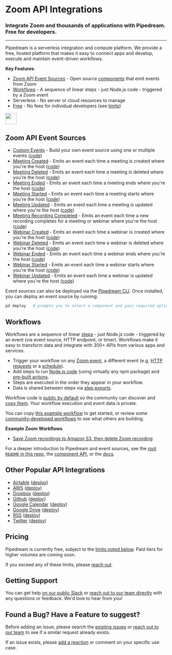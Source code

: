 # Zoom API Integrations

### Integrate Zoom and thousands of applications with Pipedream. Free for developers.

---

Pipedream is a serverless integration and compute platform. We provide a free, hosted platform that makes it easy to connect apps and develop, execute and maintain event-driven workflows.

**Key Features**:

- [Zoom API Event Sources](#github-api-event-sources) - Open source [components](https://github.com/PipedreamHQ/pipedream/tree/master/components) that emit events from Zoom
- [Workflows](#workflows) - A sequence of linear steps - just Node.js code - triggered by a Zoom event
- Serverless - No server or cloud resources to manage
- [Free](#pricing) - No fees for individual developers (see [limits](https://docs.pipedream.com/limits/))

<a href="http://tod.ly/31IFFFb"><img src="https://i.ibb.co/m0bBsSL/deploy-clean.png" height="35"></a>

## Zoom API Event Sources

- [Custom Events](http://tod.ly/31IFFFb) - Build your own event source using one or multiple events ([code](https://github.com/PipedreamHQ/pipedream/blob/master/components/zoom/custom-event.js))
- [Meeting Created](http://tod.ly/31IFFFb) - Emits an event each time a meeting is created where you're the host ([code](https://github.com/PipedreamHQ/pipedream/blob/master/components/zoom/meeting-created.js))
- [Meeting Deleted](http://tod.ly/31IFFFb) - Emits an event each time a meeting is deleted where you're the host ([code](https://github.com/PipedreamHQ/pipedream/blob/master/components/zoom/meeting-deleted.js))
- [Meeting Ended](http://tod.ly/31IFFFb) - Emits an event each time a meeting ends where you're the host ([code](https://github.com/PipedreamHQ/pipedream/blob/master/components/zoom/meeting-ended.js))
- [Meeting Started](http://tod.ly/31IFFFb) - Emits an event each time a meeting starts where you're the host ([code](https://github.com/PipedreamHQ/pipedream/blob/master/components/zoom/meeting-started.js))
- [Meeting Updated](http://tod.ly/31IFFFb) - Emits an event each time a meeting is updated where you're the host ([code](https://github.com/PipedreamHQ/pipedream/blob/master/components/zoom/meeting-updated.js))
- [Meeting Recording Completed](https://pipedream.com/sources?action=create&url=https%3A%2F%2Fgithub.com%2FPipedreamHQ%2Fpipedream%2Fblob%2Fmaster%2Fcomponents%2Fzoom%2Frecording-completed.js&utm_source=github.com&utm_medium=referral&utm_campaign=zoom) - Emits an event each time a new recording completes for a meeting or webinar where you're the host ([code](https://github.com/PipedreamHQ/pipedream/blob/master/components/zoom/recording-completed.js))
- [Webinar Created](http://tod.ly/31IFFFb) - Emits an event each time a webinar is created where you're the host ([code](https://github.com/PipedreamHQ/pipedream/blob/master/components/zoom/webinar-created.js))
- [Webinar Deleted](http://tod.ly/31IFFFb) - Emits an event each time a webinar is deleted where you're the host ([code](https://github.com/PipedreamHQ/pipedream/blob/master/components/zoom/webinar-deleted.js))
- [Webinar Ended](http://tod.ly/31IFFFb) - Emits an event each time a webinar ends where you're the host ([code](https://github.com/PipedreamHQ/pipedream/blob/master/components/zoom/webinar-ended.js))
- [Webinar Started](http://tod.ly/31IFFFb) - Emits an event each time a webinar starts where you're the host ([code](https://github.com/PipedreamHQ/pipedream/blob/master/components/zoom/webinar-started.js))
- [Webinar Updated](http://tod.ly/31IFFFb) - Emits an event each time a webinar is updated where you're the host ([code](https://github.com/PipedreamHQ/pipedream/blob/master/components/zoom/webinar-updated.js))

Event sources can also be deployed via the [Pipedream CLI](https://docs.pipedream.com/cli/reference/). Once installed, you can deploy an event source by running:

```bash
pd deploy   # prompts you to select a component and pass required options
```

## Workflows

Workflows are a sequence of linear [steps](https://docs.pipedream.com/workflows/steps) - just Node.js code - triggered by an event (via event source, HTTP endpoint, or timer). Workflows make it easy to transform data and integrate with 300+ APIs from various apps and services.

- Trigger your workflow on any [Zoom event](https://pipedream.com/sources/new?app=github), a different event (e.g. [HTTP requests](https://docs.pipedream.com/workflows/steps/triggers/#http) or a [schedule](https://docs.pipedream.com/workflows/steps/triggers/#cron-scheduler)).
- Add steps to run [Node.js code](https://docs.pipedream.com/workflows/steps/code/) (using virtually any npm package) and [pre-built actions](https://docs.pipedream.com/workflows/steps/actions/).
- Steps are executed in the order they appear in your workflow.
- Data is shared between steps via [step exports](https://docs.pipedream.com/workflows/steps/#step-exports).

Workflow code is [public by default](https://docs.pipedream.com/public-workflows/) so the community can discover and [copy them](https://docs.pipedream.com/workflows/copy/). Your workflow execution and event data is private.

You can copy [this example workflow](https://pipedream.com/@tod/use-http-requests-to-trigger-a-workflow-p_6lCy5y/readme) to get started, or review some [community-developed workflows](https://pipedream.com/explore) to see what others are building.

**Example Zoom Workflows**

- [Save Zoom recordings to Amazon S3, then delete Zoom recording](https://pipedream.com/@dylburger/save-zoom-recordings-to-amazon-s3-p_PACKJG/readme)

For a deeper introduction to Pipedream and event sources, see the [root `README` in this repo](/README.md), the [component API](/COMPONENT-API.md), or the [docs](http://docs.pipedream.com/apps/zoom/).

## Other Popular API Integrations

- [Airtable](https://github.com/PipedreamHQ/pipedream/tree/master/components/airtable) ([deploy](https://pipedream.com/sources/new?app=airtable))
- [AWS](https://github.com/PipedreamHQ/pipedream/tree/master/components/aws) ([deploy](https://pipedream.com/sources/new?app=aws))
- [Dropbox](https://github.com/PipedreamHQ/pipedream/tree/master/components/dropbox) ([deploy](https://pipedream.com/sources/new?app=dropbox))
- [Github](https://github.com/PipedreamHQ/pipedream/tree/master/components/github) ([deploy](https://pipedream.com/sources/new?app=github))
- [Google Calendar](https://github.com/PipedreamHQ/pipedream/tree/master/components/google-calendar) ([deploy](https://pipedream.com/sources/new?app=google-calendar))
- [Google Drive](https://github.com/PipedreamHQ/pipedream/tree/master/components/google-drive) ([deploy](https://pipedream.com/sources/new?app=google-drive))
- [RSS](https://github.com/PipedreamHQ/pipedream/tree/master/components/rss) ([deploy](https://pipedream.com/sources/new?app=rss))
- [Twitter](https://github.com/PipedreamHQ/pipedream/tree/master/components/twitter) ([deploy](https://pipedream.com/sources/new?app=twitter))

## Pricing

Pipedream is currently free, subject to the [limits noted below](https://docs.pipedream.com/limits/). Paid tiers for higher volumes are coming soon.

If you exceed any of these limits, please [reach out](https://docs.pipedream.com/support/).

## Getting Support

You can get help [on our public Slack](https://pipedream.com/community) or [reach out to our team directly](https://docs.pipedream.com/support/) with any questions or feedback. We'd love to hear from you!

## Found a Bug? Have a Feature to suggest?

Before adding an issue, please search the [existing issues](https://github.com/PipedreamHQ/pipedream/issues) or [reach out to our team](https://docs.pipedream.com/support/) to see if a similar request already exists.

If an issue exists, please [add a reaction](https://help.github.com/en/github/collaborating-with-issues-and-pull-requests/about-conversations-on-github) or comment on your specific use case.
